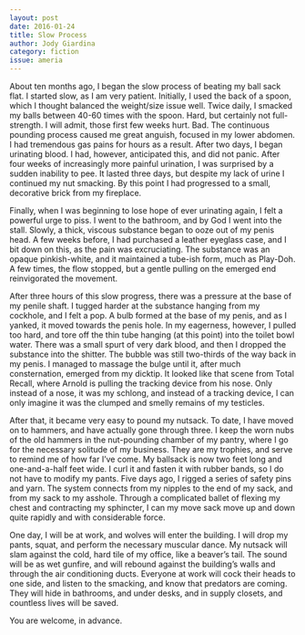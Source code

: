 ```yaml
---
layout: post 
date: 2016-01-24
title: Slow Process 
author: Jody Giardina
category: fiction
issue: ameria
---
```

About ten months ago, I began the slow process of beating my ball sack flat. I started slow, as I am very patient. Initially, I used the back of a spoon, which I thought balanced the weight/size issue well. Twice daily, I smacked my balls between 40-60 times with the spoon. Hard, but certainly not full-strength. I will admit, those first few weeks hurt. Bad. The continuous pounding process caused me great anguish, focused in my lower abdomen. I had tremendous gas pains for hours as a result. After two days, I began urinating blood. I had, however, anticipated this, and did not panic. After four weeks of increasingly more painful urination, I was surprised by a sudden inability to pee. It lasted three days, but despite my lack of urine I continued my nut smacking. By this point I had progressed to a small, decorative brick from my fireplace.

Finally, when I was beginning to lose hope of ever urinating again, I felt a powerful urge to piss. I went to the bathroom, and by God I went into the stall. Slowly, a thick, viscous substance began to ooze out of my penis head. A few weeks before, I had purchased a leather eyeglass case, and I bit down on this, as the pain was excruciating. The substance was an opaque pinkish-white, and it maintained a tube-ish form, much as Play-Doh. A few times, the flow stopped, but a gentle pulling on the emerged end reinvigorated the movement.

After three hours of this slow progress, there was a pressure at the base of my penile shaft. I tugged harder at the substance hanging from my cockhole, and I felt a pop. A bulb formed at the base of my penis, and as I yanked, it moved towards the penis hole. In my eagerness, however, I pulled too hard, and tore off the thin tube hanging (at this point) into the toilet bowl water. There was a small spurt of very dark blood, and then I dropped the substance into the shitter. The bubble was still two-thirds of the way back in my penis. I managed to massage the bulge until it, after much consternation, emerged from my dicktip. It looked like that scene from Total Recall, where Arnold is pulling the tracking device from his nose. Only instead of a nose, it was my schlong, and instead of a tracking device, I can only imagine it was the clumped and smelly remains of my testicles.

After that, it became very easy to pound my nutsack. To date, I have moved on to hammers, and have actually gone through three. I keep the worn nubs of the old hammers in the nut-pounding chamber of my pantry, where I go for the necessary solitude of my business. They are my trophies, and serve to remind me of how far I’ve come. My ballsack is now two feet long and one-and-a-half feet wide. I curl it and fasten it with rubber bands, so I do not have to modify my pants. Five days ago, I rigged a series of safety pins and yarn. The system connects from my nipples to the end of my sack, and from my sack to my asshole. Through a complicated ballet of flexing my chest and contracting my sphincter, I can my move sack move up and down quite rapidly and with considerable force.

One day, I will be at work, and wolves will enter the building. I will drop my pants, squat, and perform the necessary muscular dance. My nutsack will slam against the cold, hard tile of my office, like a beaver’s tail. The sound will be as wet gunfire, and will rebound against the building’s walls and through the air conditioning ducts. Everyone at work will cock their heads to one side, and listen to the smacking, and know that predators are coming. They will hide in bathrooms, and under desks, and in supply closets, and countless lives will be saved.

You are welcome, in advance.